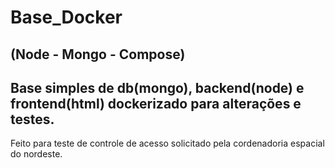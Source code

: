 # Base_Docker
## (Node - Mongo - Compose)
Base simples de db(mongo), backend(node) e frontend(html) dockerizado para alterações e testes.
---
Feito para teste de controle de acesso solicitado pela cordenadoria espacial do nordeste.
